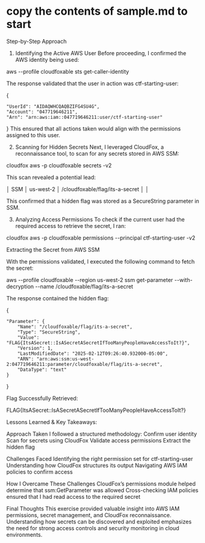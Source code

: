# copy the contents of sample.md to start
Step-by-Step Approach
1. Identifying the Active AWS User
Before proceeding, I confirmed the AWS identity being used:


aws --profile cloudfoxable sts get-caller-identity

The response validated that the user in action was ctf-starting-user:


{

    "UserId": "AIDAQWHCQAQBZIFG4SU4G",
    "Account": "047719646211",
    "Arn": "arn:aws:iam::047719646211:user/ctf-starting-user"

}
This ensured that all actions taken would align with the permissions assigned to this user.

2. Scanning for Hidden Secrets
Next, I leveraged CloudFox, a reconnaissance tool, to scan for any secrets stored in AWS SSM:

cloudfox aws -p cloudfoxable secrets -v2

This scan revealed a potential lead:


│ SSM            │ us-west-2 │ /cloudfoxable/flag/its-a-secret       │                                      │

This confirmed that a hidden flag was stored as a SecureString parameter in SSM.

3. Analyzing Access Permissions
To check if the current user had the required access to retrieve the secret, I ran:

cloudfox aws -p cloudfoxable permissions --principal ctf-starting-user -v2


 Extracting the Secret from AWS SSM

With the permissions validated, I executed the following command to fetch the secret:

aws --profile cloudfoxable --region us-west-2 ssm get-parameter --with-decryption --name /cloudfoxable/flag/its-a-secret

The response contained the hidden flag:


{

    "Parameter": {
        "Name": "/cloudfoxable/flag/its-a-secret",
        "Type": "SecureString",
        "Value": "FLAG{ItsASecret::IsASecretASecretIfTooManyPeopleHaveAccessToIt?}",
        "Version": 1,
        "LastModifiedDate": "2025-02-12T09:26:40.932000-05:00",
        "ARN": "arn:aws:ssm:us-west-2:047719646211:parameter/cloudfoxable/flag/its-a-secret",
        "DataType": "text"
    }
}

 Flag Successfully Retrieved:

FLAG{ItsASecret::IsASecretASecretIfTooManyPeopleHaveAccessToIt?}

Lessons Learned & Key Takeaways:

 Approach Taken
I followed a structured methodology:
 Confirm user identity
 Scan for secrets using CloudFox
 Validate access permissions
 Extract the hidden flag

 Challenges Faced
 Identifying the right permission set for ctf-starting-user
 Understanding how CloudFox structures its output
 Navigating AWS IAM policies to confirm access

 How I Overcame These Challenges
 CloudFox’s permissions module helped determine that ssm:GetParameter was allowed
 Cross-checking IAM policies ensured that I had read access to the required secret


Final Thoughts
This exercise provided valuable insight into AWS IAM permissions, secret management, and CloudFox reconnaissance. Understanding how secrets can be discovered and exploited emphasizes the need for strong access controls and security monitoring in cloud environments.
